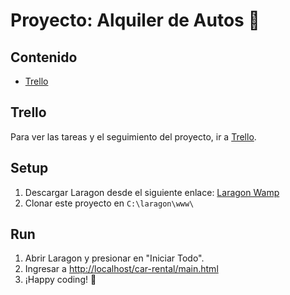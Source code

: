 # Proyecto: Alquiler de Autos 🚗

## Contenido

- [Trello](#trello)

## Trello

Para ver las tareas y el seguimiento del proyecto, ir a [Trello](https://trello.com/invite/b/DwOSld87/ATTIce33c4ef859b7a25149cdf39fcf7c9560E548510/alquiler-de-autos).

## Setup

1. Descargar Laragon desde el siguiente enlace: [Laragon Wamp](https://github.com/leokhoa/laragon/releases/download/6.0.0/laragon-wamp.exe)
2. Clonar este proyecto en `C:\laragon\www\`

## Run

1. Abrir Laragon y presionar en "Iniciar Todo".
2. Ingresar a [http://localhost/car-rental/main.html](http://localhost/car-rental/index.html)
3. ¡Happy coding! 🎉
